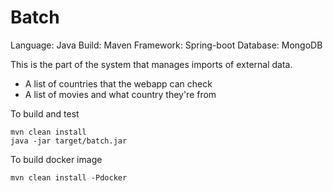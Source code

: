 # Batch

Language:	Java
Build:		Maven
Framework:	Spring-boot
Database:	MongoDB

This is the part of the system that manages imports of external data.

* A list of countries that the webapp can check
* A list of movies and what country they're from


To build and test
```
mvn clean install
java -jar target/batch.jar
```

To build docker image
```
mvn clean install -Pdocker
```
